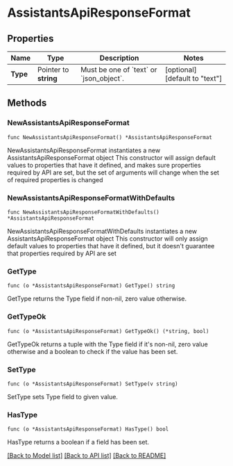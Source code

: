 # AssistantsApiResponseFormat

## Properties

Name | Type | Description | Notes
------------ | ------------- | ------------- | -------------
**Type** | Pointer to **string** | Must be one of &#x60;text&#x60; or &#x60;json_object&#x60;. | [optional] [default to "text"]

## Methods

### NewAssistantsApiResponseFormat

`func NewAssistantsApiResponseFormat() *AssistantsApiResponseFormat`

NewAssistantsApiResponseFormat instantiates a new AssistantsApiResponseFormat object
This constructor will assign default values to properties that have it defined,
and makes sure properties required by API are set, but the set of arguments
will change when the set of required properties is changed

### NewAssistantsApiResponseFormatWithDefaults

`func NewAssistantsApiResponseFormatWithDefaults() *AssistantsApiResponseFormat`

NewAssistantsApiResponseFormatWithDefaults instantiates a new AssistantsApiResponseFormat object
This constructor will only assign default values to properties that have it defined,
but it doesn't guarantee that properties required by API are set

### GetType

`func (o *AssistantsApiResponseFormat) GetType() string`

GetType returns the Type field if non-nil, zero value otherwise.

### GetTypeOk

`func (o *AssistantsApiResponseFormat) GetTypeOk() (*string, bool)`

GetTypeOk returns a tuple with the Type field if it's non-nil, zero value otherwise
and a boolean to check if the value has been set.

### SetType

`func (o *AssistantsApiResponseFormat) SetType(v string)`

SetType sets Type field to given value.

### HasType

`func (o *AssistantsApiResponseFormat) HasType() bool`

HasType returns a boolean if a field has been set.


[[Back to Model list]](../README.md#documentation-for-models) [[Back to API list]](../README.md#documentation-for-api-endpoints) [[Back to README]](../README.md)


